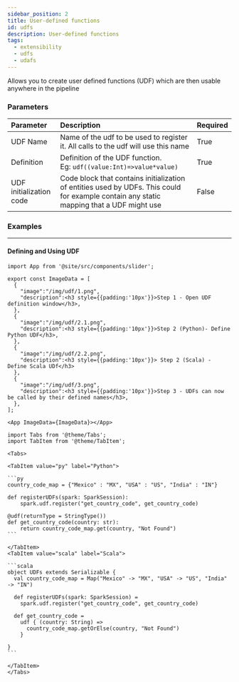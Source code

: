 ```yaml
---
sidebar_position: 2
title: User-defined functions
id: udfs
description: User-defined functions
tags:
  - extensibility
  - udfs
  - udafs
---
```


Allows you to create user defined functions (UDF) which are then usable anywhere in the pipeline

### Parameters

| Parameter               | Description                                                                                                                              | Required |
|:------------------------|:-----------------------------------------------------------------------------------------------------------------------------------------|:---------|
| UDF Name                | Name of the udf to be used to register it. All calls to the udf will use this name                                                       | True     |
| Definition              | Definition of the UDF function. <br/> Eg: `udf((value:Int)=>value*value)`                                                                | True     |
| UDF initialization code | Code block that contains initialization of entities used by UDFs. This could for example contain any static mapping that a UDF might use | False    |

### Examples

---

#### Defining and Using UDF

```mdx-code-block
import App from '@site/src/components/slider';

export const ImageData = [
  {
    "image":"/img/udf/1.png",
    "description":<h3 style={{padding:'10px'}}>Step 1 - Open UDF definition window</h3>,
  },
  {
    "image":"/img/udf/2.1.png",
    "description":<h3 style={{padding:'10px'}}>Step 2 (Python)- Define Python UDF</h3>,
  },
  {
    "image":"/img/udf/2.2.png",
    "description":<h3 style={{padding:'10px'}}> Step 2 (Scala) - Define Scala UDf</h3>
  },
  {
    "image":"/img/udf/3.png",
    "description":<h3 style={{padding:'10px'}}>Step 3 - UDFs can now be called by their defined names</h3>,
  },
];

<App ImageData={ImageData}></App>
```

````mdx-code-block
import Tabs from '@theme/Tabs';
import TabItem from '@theme/TabItem';

<Tabs>

<TabItem value="py" label="Python">

```py
country_code_map = {"Mexico" : "MX", "USA" : "US", "India" : "IN"}

def registerUDFs(spark: SparkSession):
    spark.udf.register("get_country_code", get_country_code)

@udf(returnType = StringType())
def get_country_code(country: str):
    return country_code_map.get(country, "Not Found")
```

</TabItem>
<TabItem value="scala" label="Scala">

```scala
object UDFs extends Serializable {
  val country_code_map = Map("Mexico" -> "MX", "USA" -> "US", "India" -> "IN")

  def registerUDFs(spark: SparkSession) =
    spark.udf.register("get_country_code", get_country_code)

  def get_country_code =
    udf { (country: String) =>
      country_code_map.getOrElse(country, "Not Found")
    }

}
```

</TabItem>
</Tabs>


````
